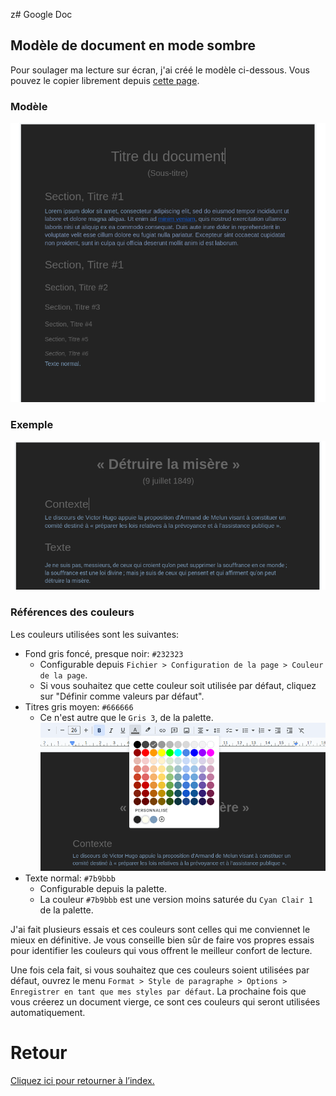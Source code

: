 z# Google Doc

## Modèle de document en mode sombre
Pour soulager ma lecture sur écran, j'ai créé le modèle ci-dessous. Vous pouvez le copier librement depuis [cette page](https://docs.google.com/document/d/1p7zmmEuRnwjPx2q9UjMgHolxJdEXOa-jvPR0P1smqZA/edit?usp=sharing).

### Modèle
[![Modèle Google Doc](img/gdoc-template-sombre.png)](https://docs.google.com/document/d/1p7zmmEuRnwjPx2q9UjMgHolxJdEXOa-jvPR0P1smqZA/edit?usp=sharing)

### Exemple
![Discours de Victor Hugo en mode sombre](img/hugo-doc-sombre.png)

### Références des couleurs
Les couleurs utilisées sont les suivantes:
* Fond gris foncé, presque noir: `#232323`
  * Configurable depuis `Fichier > Configuration de la page > Couleur de la page`.
  * Si vous souhaitez que cette couleur soit utilisée par défaut, cliquez sur "Définir comme valeurs par défaut".
* Titres gris moyen: `#666666`
  * Ce n'est autre que le `Gris 3`, de la palette.
![Palette Google Doc](img/gdoc-palette.png)
* Texte normal: `#7b9bbb`
  * Configurable depuis la palette.
  * La couleur `#7b9bbb` est une version moins saturée du `Cyan Clair 1` de la palette.

J'ai fait plusieurs essais et ces couleurs sont celles qui me conviennet le mieux en définitive. Je vous conseille bien sûr de faire vos propres essais pour identifier les couleurs qui vous offrent le meilleur confort de lecture.

Une fois cela fait, si vous souhaitez que ces couleurs soient utilisées par défaut, ouvrez le menu `Format > Style de paragraphe > Options > Enregistrer en tant que mes styles par défaut`. La prochaine fois que vous créerez un document vierge, ce sont ces couleurs qui seront utilisées automatiquement.

# Retour
[Cliquez ici pour retourner à l’index.](index)

